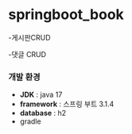 # springboot_book
-게시판CRUD

-댓글 CRUD




### 개발 환경
- **JDK** : java 17
- **framework** : 스프링 부트 3.1.4
- **database** : h2
- gradle
